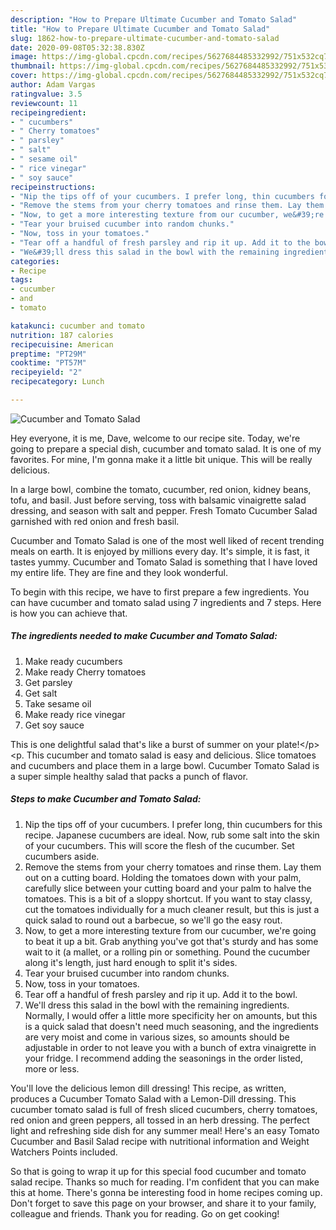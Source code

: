 ```yaml
---
description: "How to Prepare Ultimate Cucumber and Tomato Salad"
title: "How to Prepare Ultimate Cucumber and Tomato Salad"
slug: 1862-how-to-prepare-ultimate-cucumber-and-tomato-salad
date: 2020-09-08T05:32:38.830Z
image: https://img-global.cpcdn.com/recipes/5627684485332992/751x532cq70/cucumber-and-tomato-salad-recipe-main-photo.jpg
thumbnail: https://img-global.cpcdn.com/recipes/5627684485332992/751x532cq70/cucumber-and-tomato-salad-recipe-main-photo.jpg
cover: https://img-global.cpcdn.com/recipes/5627684485332992/751x532cq70/cucumber-and-tomato-salad-recipe-main-photo.jpg
author: Adam Vargas
ratingvalue: 3.5
reviewcount: 11
recipeingredient:
- " cucumbers"
- " Cherry tomatoes"
- " parsley"
- " salt"
- " sesame oil"
- " rice vinegar"
- " soy sauce"
recipeinstructions:
- "Nip the tips off of your cucumbers. I prefer long, thin cucumbers for this recipe. Japanese cucumbers are ideal. Now, rub some salt into the skin of your cucumbers. This will score the flesh of the cucumber. Set cucumbers aside."
- "Remove the stems from your cherry tomatoes and rinse them. Lay them out on a cutting board. Holding the tomatoes down with your palm, carefully slice between your cutting board and your palm to halve the tomatoes. This is a bit of a sloppy shortcut. If you want to stay classy, cut the tomatoes individually for a much cleaner result, but this is just a quick salad to round out a barbecue, so we&#39;ll go the easy rout."
- "Now, to get a more interesting texture from our cucumber, we&#39;re going to beat it up a bit. Grab anything you&#39;ve got that&#39;s sturdy and has some wait to it (a mallet, or a rolling pin or something. Pound the cucumber along it&#39;s length, just hard enough to split it&#39;s sides."
- "Tear your bruised cucumber into random chunks."
- "Now, toss in your tomatoes."
- "Tear off a handful of fresh parsley and rip it up. Add it to the bowl."
- "We&#39;ll dress this salad in the bowl with the remaining ingredients. Normally, I would offer a little more specificity her on amounts, but this is a quick salad that doesn&#39;t need much seasoning, and the ingredients are very moist and come in various sizes, so amounts should be adjustable in order to not leave you with a bunch of extra vinaigrette in your fridge. I recommend adding the seasonings in the order listed, more or less."
categories:
- Recipe
tags:
- cucumber
- and
- tomato

katakunci: cucumber and tomato 
nutrition: 187 calories
recipecuisine: American
preptime: "PT29M"
cooktime: "PT57M"
recipeyield: "2"
recipecategory: Lunch

---
```



![Cucumber and Tomato Salad](https://img-global.cpcdn.com/recipes/5627684485332992/751x532cq70/cucumber-and-tomato-salad-recipe-main-photo.jpg)

Hey everyone, it is me, Dave, welcome to our recipe site. Today, we're going to prepare a special dish, cucumber and tomato salad. It is one of my favorites. For mine, I'm gonna make it a little bit unique. This will be really delicious.

In a large bowl, combine the tomato, cucumber, red onion, kidney beans, tofu, and basil. Just before serving, toss with balsamic vinaigrette salad dressing, and season with salt and pepper. Fresh Tomato Cucumber Salad garnished with red onion and fresh basil.

Cucumber and Tomato Salad is one of the most well liked of recent trending meals on earth. It is enjoyed by millions every day. It's simple, it is fast, it tastes yummy. Cucumber and Tomato Salad is something that I have loved my entire life. They are fine and they look wonderful.


To begin with this recipe, we have to first prepare a few ingredients. You can have cucumber and tomato salad using 7 ingredients and 7 steps. Here is how you can achieve that.

<!--inarticleads1-->

##### The ingredients needed to make Cucumber and Tomato Salad:

1. Make ready  cucumbers
1. Make ready  Cherry tomatoes
1. Get  parsley
1. Get  salt
1. Take  sesame oil
1. Make ready  rice vinegar
1. Get  soy sauce


This is one delightful salad that&#39;s like a burst of summer on your plate!&lt;/p&gt; &lt;p. This cucumber and tomato salad is easy and delicious. Slice tomatoes and cucumbers and place them in a large bowl. Cucumber Tomato Salad is a super simple healthy salad that packs a punch of flavor. 

<!--inarticleads2-->

##### Steps to make Cucumber and Tomato Salad:

1. Nip the tips off of your cucumbers. I prefer long, thin cucumbers for this recipe. Japanese cucumbers are ideal. Now, rub some salt into the skin of your cucumbers. This will score the flesh of the cucumber. Set cucumbers aside.
1. Remove the stems from your cherry tomatoes and rinse them. Lay them out on a cutting board. Holding the tomatoes down with your palm, carefully slice between your cutting board and your palm to halve the tomatoes. This is a bit of a sloppy shortcut. If you want to stay classy, cut the tomatoes individually for a much cleaner result, but this is just a quick salad to round out a barbecue, so we&#39;ll go the easy rout.
1. Now, to get a more interesting texture from our cucumber, we&#39;re going to beat it up a bit. Grab anything you&#39;ve got that&#39;s sturdy and has some wait to it (a mallet, or a rolling pin or something. Pound the cucumber along it&#39;s length, just hard enough to split it&#39;s sides.
1. Tear your bruised cucumber into random chunks.
1. Now, toss in your tomatoes.
1. Tear off a handful of fresh parsley and rip it up. Add it to the bowl.
1. We&#39;ll dress this salad in the bowl with the remaining ingredients. Normally, I would offer a little more specificity her on amounts, but this is a quick salad that doesn&#39;t need much seasoning, and the ingredients are very moist and come in various sizes, so amounts should be adjustable in order to not leave you with a bunch of extra vinaigrette in your fridge. I recommend adding the seasonings in the order listed, more or less.


You&#39;ll love the delicious lemon dill dressing! This recipe, as written, produces a Cucumber Tomato Salad with a Lemon-Dill dressing. This cucumber tomato salad is full of fresh sliced cucumbers, cherry tomatoes, red onion and green peppers, all tossed in an herb dressing. The perfect light and refreshing side dish for any summer meal! Here&#39;s an easy Tomato Cucumber and Basil Salad recipe with nutritional information and Weight Watchers Points included. 

So that is going to wrap it up for this special food cucumber and tomato salad recipe. Thanks so much for reading. I'm confident that you can make this at home. There's gonna be interesting food in home recipes coming up. Don't forget to save this page on your browser, and share it to your family, colleague and friends. Thank you for reading. Go on get cooking!
